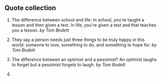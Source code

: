 ## Quote collection

1. The difference between school and life: In school, you're taught a lesson and then given a test. In life, you're given a test and that teaches you a lesson. _by Tom Bodett_

2. They say a person needs just three things to be truly happy in this world: someone to love, something to do, and something to hope for. _by Tom Bodett_

3. The difference between an optimist and a pessimist? An optimist laughs to forget but a pessimist forgets to laugh. _by Tom Bodett_

4. 


